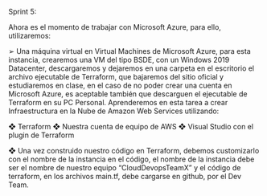 Sprint 5:

Ahora es el momento de trabajar con Microsoft Azure, para ello, utilizaremos:

➢ Una máquina virtual en Virtual Machines de Microsoft Azure, para esta instancia, crearemos
una VM del tipo BSDE, con un Windows 2019 Datacenter, descargaremos y dejaremos en una
carpeta en el escritorio el archivo ejecutable de Terraform, que bajaremos del sitio oficial y
estudiaremos en clase, en el caso de no poder crear una cuenta en Microsoft Azure, es
aceptable también que descarguen el ejecutable de Terraform en su PC Personal.
Aprenderemos en esta tarea a crear Infraestructura en la Nube de Amazon Web Services utilizando:

❖ Terraform
❖ Nuestra cuenta de equipo de AWS
❖ Visual Studio con el plugin de Terraform

❖ Una vez construido nuestro código en Terraform, debemos customizarlo con el nombre de la
instancia en el código, el nombre de la instancia debe ser el nombre de nuestro equipo
“CloudDevopsTeamX” y el código de terraform, en los archivos main.tf, debe cargarse en github,
por el Dev Team.
